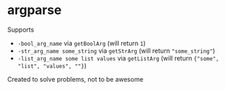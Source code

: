 # argparse

Supports

* `-bool_arg_name` via `getBoolArg` (will return `1`)
* `-str_arg_name some_string` via `getStrArg` (will return `"some_string"`)
* `-list_arg_name some list values` via `getListArg` (will return `{"some", "list", "values", ""}`)

Created to solve problems, not to be awesome
